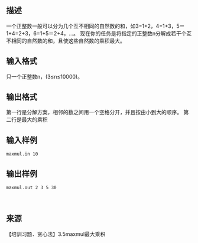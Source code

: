 ## 描述

一个正整数一般可以分为几个互不相同的自然数的和，如3=1+2，4=1+3，5＝1+4=2+3，6=1+5＝2+4，…。 现在你的任务是将指定的正整数n分解成若干个互不相同的自然数的和，且使这些自然数的乘积最大。 

## 输入格式

只一个正整数n，(3≤n≤10000)。

## 输出格式

第一行是分解方案，相邻的数之间用一个空格分开，并且按由小到大的顺序。 第二行是最大的乘积 

## 输入样例

```plaintext
maxmul.in 10 
```

## 输出样例

```plaintext
maxmul.out 2 3 5 30 
```



 

## 来源

【培训习题．贪心法】3.5maxmul最大乘积

